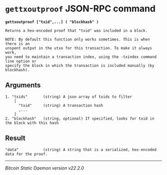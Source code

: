 `gettxoutproof` JSON-RPC command
================================

**`gettxoutproof ["txid",...] ( "blockhash" )`**

```
Returns a hex-encoded proof that "txid" was included in a block.

NOTE: By default this function only works sometimes. This is when there is an
unspent output in the utxo for this transaction. To make it always work,
you need to maintain a transaction index, using the -txindex command line option or
specify the block in which the transaction is included manually (by blockhash).
```

Arguments
---------

```
1. "txids"       (string) A json array of txids to filter
    [
      "txid"     (string) A transaction hash
      ,...
    ]
2. "blockhash"   (string, optional) If specified, looks for txid in the block with this hash
```

Result
------

```
"data"           (string) A string that is a serialized, hex-encoded data for the proof.
```

***

*Bitcoin Static Daemon version v22.2.0*
